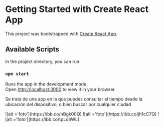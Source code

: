 # Getting Started with Create React App

This project was bootstrapped with [Create React App](https://github.com/facebook/create-react-app).

## Available Scripts

In the project directory, you can run:

### `npm start`

Runs the app in the development mode.\
Open [http://localhost:3000](http://localhost:3000) to view it in your browser.


<p>Se trata de una app en la que puedes consultar el tiempo desde la ubicación del dispositivo, o bien buscar por cualquier ciudad</p>
![alt ='foto'](https://ibb.co/nBgk00Q)
![alt ='foto'](https://ibb.co/jh1cC7Q)
![alt ='foto'](https://ibb.co/tpLdhWL)